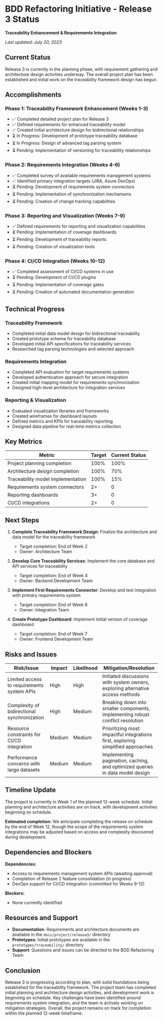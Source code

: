 # BDD Refactoring Initiative - Release 3 Status
**Traceability Enhancement & Requirements Integration**

*Last updated: July 20, 2023*

## Current Status

Release 3 is currently in the planning phase, with requirement gathering and architecture design activities underway. The overall project plan has been established and initial work on the traceability framework design has begun.

## Accomplishments

### Phase 1: Traceability Framework Enhancement (Weeks 1-3)
- ✅ Completed detailed project plan for Release 3
- ✅ Defined requirements for enhanced traceability model
- ✅ Created initial architecture design for bidirectional relationships
- ⏳ In Progress: Development of prototype traceability database
- ⏳ In Progress: Design of advanced tag parsing system
- ⏳ Pending: Implementation of versioning for traceability relationships

### Phase 2: Requirements Integration (Weeks 4-6)
- ✅ Completed survey of available requirements management systems
- ✅ Identified primary integration targets (JIRA, Azure DevOps)
- ⏳ Pending: Development of requirements system connectors
- ⏳ Pending: Implementation of synchronization mechanisms
- ⏳ Pending: Creation of change tracking capabilities

### Phase 3: Reporting and Visualization (Weeks 7-9)
- ✅ Defined requirements for reporting and visualization capabilities
- ⏳ Pending: Implementation of coverage dashboards
- ⏳ Pending: Development of traceability reports
- ⏳ Pending: Creation of visualization tools

### Phase 4: CI/CD Integration (Weeks 10-12)
- ✅ Completed assessment of CI/CD systems in use
- ⏳ Pending: Development of CI/CD plugins
- ⏳ Pending: Implementation of coverage gates
- ⏳ Pending: Creation of automated documentation generation

## Technical Progress

### Traceability Framework
- Completed initial data model design for bidirectional traceability
- Created prototype schema for traceability database
- Developed initial API specifications for traceability services
- Researched tag parsing technologies and selected approach

### Requirements Integration
- Completed API evaluation for target requirements systems
- Developed authentication approach for secure integration
- Created initial mapping model for requirements synchronization
- Designed high-level architecture for integration services

### Reporting & Visualization
- Evaluated visualization libraries and frameworks
- Created wireframes for dashboard layouts
- Defined metrics and KPIs for traceability reporting
- Designed data pipeline for real-time metrics collection

## Key Metrics

| Metric | Target | Current Status |
|--------|--------|---------------|
| Project planning completion | 100% | 100% |
| Architecture design completion | 100% | 70% |
| Traceability model implementation | 100% | 15% |
| Requirements system connectors | 2+ | 0 |
| Reporting dashboards | 3+ | 0 |
| CI/CD integrations | 2+ | 0 |

## Next Steps

1. **Complete Traceability Framework Design**: Finalize the architecture and data model for the traceability framework
   - Target completion: End of Week 2
   - Owner: Architecture Team

2. **Develop Core Traceability Services**: Implement the core database and API services for traceability
   - Target completion: End of Week 4
   - Owner: Backend Development Team

3. **Implement First Requirements Connector**: Develop and test integration with primary requirements system
   - Target completion: End of Week 6
   - Owner: Integration Team

4. **Create Prototype Dashboard**: Implement initial version of coverage dashboard
   - Target completion: End of Week 7
   - Owner: Frontend Development Team

## Risks and Issues

| Risk/Issue | Impact | Likelihood | Mitigation/Resolution |
|------------|--------|------------|----------------------|
| Limited access to requirements system APIs | High | High | Initiated discussions with system owners, exploring alternative access methods |
| Complexity of bidirectional synchronization | High | Medium | Breaking down into smaller components, implementing robust conflict resolution |
| Resource constraints for CI/CD integration | Medium | Medium | Prioritizing most impactful integrations first, exploring simplified approaches |
| Performance concerns with large datasets | Medium | Medium | Implementing pagination, caching, and optimized queries in data model design |

## Timeline Update

The project is currently in Week 1 of the planned 12-week schedule. Initial planning and architecture activities are on track, with development activities beginning on schedule.

**Estimated completion:** We anticipate completing the release on schedule by the end of Week 12, though the scope of the requirements system integrations may be adjusted based on access and complexity discovered during development.

## Dependencies and Blockers

**Dependencies:**
- Access to requirements management system APIs (awaiting approval)
- Completion of Release 2 feature consolidation (in progress)
- DevOps support for CI/CD integration (committed for Weeks 9-12)

**Blockers:**
- None currently identified

## Resources and Support

- **Documentation**: Requirements and architecture documents are available in the `docs/project/release3/` directory
- **Prototypes**: Initial prototypes are available in the `prototypes/traceability/` directory
- **Support**: Questions and issues can be directed to the BDD Refactoring Team

## Conclusion

Release 3 is progressing according to plan, with solid foundations being established for the traceability framework. The project team has completed initial planning and architecture design activities, and development work is beginning on schedule. Key challenges have been identified around requirements system integration, and the team is actively working on mitigation strategies. Overall, the project remains on track for completion within the planned 12-week timeframe.
